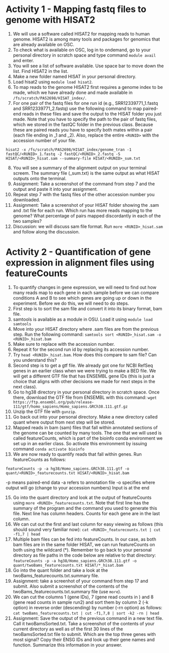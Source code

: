 # Activity 1 - Mapping fastq files to genome with HISAT2
1. We will use a software called HISAT2 for mapping reads to human genome. HISAT2 is among many tools and packages for genomics that are already available on OSC.
2. To check what is available on OSC, log in to ondemand, go to your personal directory in scratch space and type command `module avail` and enter.
3. You will see a list of software available. Use space bar to move down the list. Find HISAT2 in the list.
4. Make a new folder named HISAT in your personal directory.
5. Load hisat2 using `module load hisat2`.
6. To map reads to the genome HISAT2 first requires a genome index to be made, which we have already done and made available in `/fs/scratch/PAS2698/HISAT_index/`.
7. For one pair of the fastq files for one run id (e.g., SRR12339771_1.fastq and SRR12339771_2.fastq) use the following command to map paired-end reads in these files and save the output to the HISAT folder you just made.
Note that you have to specify the path to the pair of fastq files, which we stored in the fastQC folder in the previous class. Because these are paired reads you have to specify both mates within a pair (each file ending in _1 and _2). Also, replace the entire `<RUNID>` with the accession number of your file. 

```
hisat2 -x /fs/scratch/PAS2698/HISAT_index/genome_tran -1 fastQC/<RUNID>_1.fastq -2 fastQC/<RUNID>_2.fastq -S HISAT/<RUNID>_hisat.sam --summary-file HISAT/<RUNID>_sum.txt
```
8. You will see a summary of the alignment output on your terminal screem. The summary file (<RUNID>_sum.txt) is the same output as what HISAT outputs onto the terminal.
9. Assignment: Take a screenshot of the command from step 7 and the output and paste it into your assignment.
10. Repeat step 7 with the fastq files of the other accession number you downloaded.
11. Assignment: Take a screenshot of your HISAT folder showing the .sam and .txt file for each run. Which run has more reads mapping to the genome? What percentage of pairs mapped discordantly in each of the two samples?
12. Discussion: we will discuss sam file format. Run `more <RUNID>_hisat.sam` and follow along the discussion.

# Activity 2 - Quantification of gene expression in alignment files using featureCounts
1. To quantify changes in gene expression, we will need to find out how many reads map to each gene in each sample before we can compare conditions A and B to see which genes are going up or down in the experiment. Before we do this, we will need to do steps.
2. First step is to sort the sam file and convert it into its binary format, bam file.
3. samtools is available as a module in OSU. Load it using `module load samtools`
4. Move into your HISAT directory where .sam files are from the previous step. Run the following command: `samtools sort <RUNID>_hisat.sam -o <RUNID>_hisat.bam`
5. Make sure to replace <RUNID> with the accession number.
6. Repeat it for the second run id by replacing <RUNID> its accession number.
7. Try `head <RUNID>_hisat.bam`. How does this compare to sam file? Can you understand this?
8. Second step is to get a gtf file. We already got one for NCBI RefSeq genes in an earlier class when we were trying to make a BED file. We will get a different GTF file that has ENSEMBL gene IDs (this is just a choice that aligns with other decisions we made for next steps in the next class).
9. Go to hg38 directory in your personal directory in scratch space. Once there, download the GTF file from ENSEMBL with this command: `wget https://ftp.ensembl.org/pub/release-111/gtf/homo_sapiens/Homo_sapiens.GRCh38.111.gtf.gz`
10. Unzip the GTF file with `gunzip`.
11. Go back out into your personal directory. Make a new directory called quant where output from next step will be stored.
12. Mapped reads in bam (sam) files that fall within annotated sections of the genome can be counted by many tools. The one that we will used is called featureCounts, which is part of the bioinfo conda environment we set up in an earlier class. So activate this environment by issuing command `conda activate bioinfo`
13. We are now ready to quantify reads that fall within genes. Run featureCounts as follows:
```
featureCounts -p -a hg38/Homo_sapiens.GRCh38.111.gtf -o quant/<RUNID>_featurecounts.txt HISAT/<RUNID>_hisat.bam
```
-p means paired-end data
-a refers to annotation file
-o specifies where output will go (change <RUNID> to your accession numbers)
Input is at the end

15. Go into the quant directory and look at the output of featureCounts using `more <RUNID>_featurecounts.txt`. Note that first line has the summary of the program and the command you used to generate this file. Next line has column headers. Counts for each gene are in the last column.
16. We can cut out the first and last column for easy viewing as follows (this should sound very familiar now): `cat <RUNID>_featurecounts.txt | cut -f1,7 | head`
17. Multiple bam files can be fed into featureCounts. In our case, as both bam files are in the same folder HISAT, we can run featureCounts on both using the wildcard (*). Remember to go back to your personal directory as file paths in the code below are relative to that directory: `featureCounts -p -a hg38/Homo_sapiens.GRCh38.111.gtf -o quant/twoBams_featurecounts.txt HISAT/*_hisat.bam`
18. Go into the quant folder and take a look at the twoBams_featurecounts.txt.summary file.
19. Assignment: take a screenhot of your command from step 17 and submit. Also submit a screenshot of the contents of the twoBams_featurecounts.txt.summary file (use `more`).
20. We can cut the columns 1 (gene IDs), 7 (gene read counts in <RUNID1>) and 8 (gene read counts in sample run2) and sort them by column 2 (-k option) in reverse order (descending) by number (-rn option) as follows: `cat twoBams_featurecounts.txt | cut -f1,7,8 | sort -k2 -rn | head`
21. Assignment: Save the output of the previous command in a new text file. Call it twoBamsSorted.txt. Take a screenshot of the contents of your current directory as well as of the first 30 lines of the twoBamsSorted.txt file to submit. Which are the top three genes with most signal? Copy their ENSG IDs and look up their gene names and function. Summarize this information in your answer.
